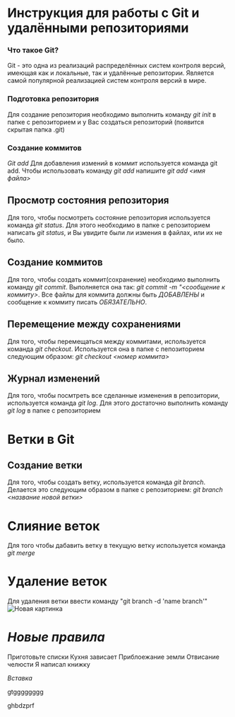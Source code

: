 # Инструкция для работы с Git и удалёнными репозиториями
### Что такое Git?
Git - это одна из реализаций распределённых систем контроля версий, имеющая как и локальные, так и удалённые репозитории. Является самой популярной реализацией систем контроля версий в мире.
### Подготовка репозитория
Для создание репозитория необходимо выполнить команду *git init* в папке с репозиторием и у Вас создаться репозиторий (появится скрытая папка .git)
### Cоздание коммитов
*Git add*
Для добавления измений в коммит используется команда git add. Чтобы использовать команду _git add_ напишите _git add <имя файла>_
## Просмотр состояния репозитория
Для того, чтобы посмотреть состояние репозитория используется команда _git status_. Для этого необходимо в папке с репозиторием написать _git status_, и Вы увидите были ли измения в файлах, или их не было.

## Создание коммитов
Для того, чтобы создать коммит(сохранение) необходимо выполнить команду _git commit_. Выполняется она так: _git commit -m "<сообщение к коммиту>_. Все файлы для коммита должны быть _ДОБАВЛЕНЫ_ и сообщение к коммиту писать _ОБЯЗАТЕЛЬНО_.

## Перемещение между сохранениями
Для того, чтобы перемещаться между коммитами, используется команда _git checkout_. Используется она в папке с пепозиторием следующим образом: _git checkout <номер коммита>_

## Журнал изменений
Для того, чтобы посмтреть все сделанные изменения в репозитории, используется команда _git log_. Для этого достаточно выполнить команду _git log_ в папке с репозиторием

# Ветки в Git
## Создание ветки
Для того, чтобы создать ветку, используется команда _git branch_. Делается это следующим образом в папке с репозиторием: _git branch <название новой ветки>_

# Слияние веток
Для того чтобы дабавить ветку в текущую ветку используется команда _git merge_

# Удаление веток
Для удаления ветки ввести команду "git branch -d 'name branch'"
![Новая картинка](чек.jpg)
# ***Новые правила***


Приготовьте списки
Кухня зависает
Приблоежание земли
Отвисание челюсти
Я написал книжку

_Вставка_

gtgggggggg



ghbdzprf